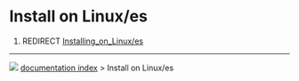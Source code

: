 # Install on Linux/es
1.  REDIRECT [Installing\_on\_Linux/es](Installing_on_Linux/es.md)



---
![](images/Right_arrow.png) [documentation index](../README.md) > Install on Linux/es
